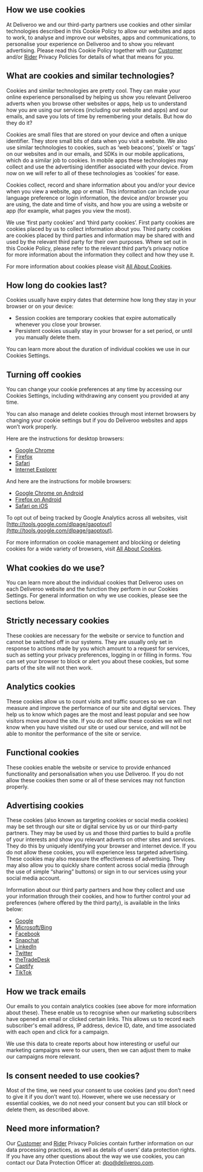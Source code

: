 How we use cookies
------------------

At Deliveroo we and our third-party partners use cookies and other similar technologies described in this Cookie Policy to allow our websites and apps to work, to analyse and improve our websites, apps and communications, to personalise your experience on Deliveroo and to show you relevant advertising. Please read this Cookie Policy together with our [Customer](https://deliveroo.co.uk/privacy) and/or [Rider](https://rider.deliveroo.co.uk/rider-privacy) Privacy Policies for details of what that means for you.

What are cookies and similar technologies?
------------------------------------------

Cookies and similar technologies are pretty cool. They can make your online experience personalised by helping us show you relevant Deliveroo adverts when you browse other websites or apps, help us to understand how you are using our services (including our website and apps) and our emails, and save you lots of time by remembering your details. But how do they do it?

Cookies are small files that are stored on your device and often a unique identifier. They store small bits of data when you visit a website. We also use similar technologies to cookies, such as ‘web beacons’, ‘pixels’ or ‘tags’ on our websites and in our emails, and SDKs in our mobile applications, which do a similar job to cookies. In mobile apps these technologies may collect and use the advertising identifier associated with your device. From now on we will refer to all of these technologies as ‘cookies’ for ease.

Cookies collect, record and share information about you and/or your device when you view a website, app or email. This information can include your language preference or login information, the device and/or browser you are using, the date and time of visits, and how you are using a website or app (for example, what pages you view the most).

We use ‘first party cookies’ and ‘third party cookies’. First party cookies are cookies placed by us to collect information about you. Third party cookies are cookies placed by third parties and information may be shared with and used by the relevant third party for their own purposes. Where set out in this Cookie Policy, please refer to the relevant third party’s privacy notice for more information about the information they collect and how they use it.

For more information about cookies please visit [All About Cookies](http://www.allaboutcookies.org/).

How long do cookies last?
-------------------------

Cookies usually have expiry dates that determine how long they stay in your browser or on your device:

*   Session cookies are temporary cookies that expire automatically whenever you close your browser.
*   Persistent cookies usually stay in your browser for a set period, or until you manually delete them.

You can learn more about the duration of individual cookies we use in our Cookies Settings.

Turning off cookies
-------------------

You can change your cookie preferences at any time by accessing our Cookies Settings, including withdrawing any consent you provided at any time.

You can also manage and delete cookies through most internet browsers by changing your cookie settings but if you do Deliveroo websites and apps won’t work properly. 

Here are the instructions for desktop browsers:

*   [Google Chrome](https://support.google.com/chrome/answer/95647?co=GENIE.Platform%3DDesktop)
*   [Firefox](https://support.mozilla.org/en-US/kb/clear-cookies-and-site-data-firefox)
*   [Safari](https://support.apple.com/en-gb/guide/safari/manage-cookies-and-website-data-sfri11471/mac)
*   [Internet Explorer](https://support.microsoft.com/help/17442/windows-internet-explorer-delete-manage-cookies) 

And here are the instructions for mobile browsers:

*   [Google Chrome on Android](https://support.google.com/chrome/answer/95647?co=GENIE.Platform%3DAndroid)
*   [Firefox on Android](https://support.mozilla.org/en-US/kb/clear-your-browsing-history-and-other-personal-data)
*   [Safari on iOS](https://support.apple.com/en-gb/HT201265)

To opt out of being tracked by Google Analytics across all websites, visit [http://tools.google.com/dlpage/gaoptout](http://tools.google.com/dlpage/gaoptout).

For more information on cookie management and blocking or deleting cookies for a wide variety of browsers, visit [All About Cookies](http://www.allaboutcookies.org/).

What cookies do we use?
-----------------------

You can learn more about the individual cookies that Deliveroo uses on each Deliveroo website and the function they perform in our Cookies Settings. For general information on why we use cookies, please see the sections below.

Strictly necessary cookies
--------------------------

These cookies are necessary for the website or service to function and cannot be switched off in our systems. They are usually only set in response to actions made by you which amount to a request for services, such as setting your privacy preferences, logging in or filling in forms. You can set your browser to block or alert you about these cookies, but some parts of the site will not then work. 

Analytics cookies
-----------------

These cookies allow us to count visits and traffic sources so we can measure and improve the performance of our site and digital services. They help us to know which pages are the most and least popular and see how visitors move around the site. If you do not allow these cookies we will not know when you have visited our site or used our service, and will not be able to monitor the performance of the site or service.

Functional cookies
------------------

These cookies enable the website or service to provide enhanced functionality and personalisation when you use Deliveroo. If you do not allow these cookies then some or all of these services may not function properly.

Advertising cookies
-------------------

These cookies (also known as targeting cookies or social media cookies) may be set through our site or digital service by us or our third-party partners. They may be used by us and those third parties to build a profile of your interests and show you relevant adverts on other sites and services. They do this by uniquely identifying your browser and internet device. If you do not allow these cookies, you will experience less targeted advertising. These cookies may also measure the effectiveness of advertising. They may also allow you to quickly share content across social media (through the use of simple “sharing” buttons) or sign in to our services using your social media account.

Information about our third party partners and how they collect and use your information through their cookies, and how to further control your ad preferences (where offered by the third party), is available in the links below:

*   [Google](https://policies.google.com/technologies/ads?hl=en-GB)
*   [Microsoft/Bing](https://account.microsoft.com/privacy/ad-settings/signedout?refd=www.bing.comru%3Dhttps:%2F%2Faccount.microsoft.com%2Fprivacy%2Fad-settings%3Frefd%3Dwww.bing.com&lang=en-GB)
*   [Facebook](https://en-gb.facebook.com/help/109378269482053/?helpref=hc_fnav)
*   [Snapchat](https://www.snap.com/en-GB/cookie-policy/#settings-links)
*   [LinkedIn](https://www.linkedin.com/psettings/guest-controls/retargeting-opt-out?trk=)
*   [Twitter](https://help.twitter.com/en/rules-and-policies/twitter-cookies)
*   [theTradeDesk](https://www.thetradedesk.com/general/privacy)
*   [Captify](https://www.captify.co.uk/privacy-policy-opt/)
*   [TikTok](https://ads.tiktok.com/i18n/official/policy/privacy)

How we track emails
-------------------

Our emails to you contain analytics cookies (see above for more information about these). These enable us to recognise when our marketing subscribers have opened an email or clicked certain links. This allows us to record each subscriber's email address, IP address, device ID, date, and time associated with each open and click for a campaign.

We use this data to create reports about how interesting or useful our marketing campaigns were to our users, then we can adjust them to make our campaigns more relevant. 

Is consent needed to use cookies?
---------------------------------

Most of the time, we need your consent to use cookies (and you don’t need to give it if you don’t want to). However, where we use necessary or essential cookies, we do not need your consent but you can still block or delete them, as described above.

Need more information?
----------------------

Our [Customer](https://deliveroo.co.uk/privacy) and [Rider](https://rider.deliveroo.co.uk/rider-privacy) Privacy Policies contain further information on our data processing practices, as well as details of users’ data protection rights. If you have any other questions about the way we use cookies, you can contact our Data Protection Officer at: dpo@deliveroo.com.